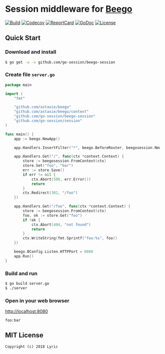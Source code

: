 # Session middleware for [Beego](https://github.com/astaxie/beego)

[![Build][Build-Status-Image]][Build-Status-Url] [![Codecov][codecov-image]][codecov-url] [![ReportCard][reportcard-image]][reportcard-url] [![GoDoc][godoc-image]][godoc-url] [![License][license-image]][license-url]

## Quick Start

### Download and install

```bash
$ go get -u -v github.com/go-session/beego-session
```

### Create file `server.go`

```go
package main

import (
	"fmt"

	"github.com/astaxie/beego"
	"github.com/astaxie/beego/context"
	"github.com/go-session/beego-session"
	"github.com/go-session/session"
)

func main() {
	app := beego.NewApp()

	app.Handlers.InsertFilter("*", beego.BeforeRouter, beegosession.New())

	app.Handlers.Get("/", func(ctx *context.Context) {
		store := beegosession.FromContext(ctx)
		store.Set("foo", "bar")
		err := store.Save()
		if err != nil {
			ctx.Abort(500, err.Error())
			return
		}
		ctx.Redirect(302, "/foo")
	})

	app.Handlers.Get("/foo", func(ctx *context.Context) {
		store := beegosession.FromContext(ctx)
		foo, ok := store.Get("foo")
		if !ok {
			ctx.Abort(404, "not found")
			return
		}
		ctx.WriteString(fmt.Sprintf("foo:%s", foo))
	})

	beego.BConfig.Listen.HTTPPort = 8080
	app.Run()
}
```

### Build and run

```bash
$ go build server.go
$ ./server
```

### Open in your web browser

<http://localhost:8080>

    foo:bar


## MIT License

    Copyright (c) 2018 Lyric

[Build-Status-Url]: https://travis-ci.org/go-session/beego-session
[Build-Status-Image]: https://travis-ci.org/go-session/beego-session.svg?branch=master
[codecov-url]: https://codecov.io/gh/go-session/beego-session
[codecov-image]: https://codecov.io/gh/go-session/beego-session/branch/master/graph/badge.svg
[reportcard-url]: https://goreportcard.com/report/github.com/go-session/beego-session
[reportcard-image]: https://goreportcard.com/badge/github.com/go-session/beego-session
[godoc-url]: https://godoc.org/github.com/go-session/beego-session
[godoc-image]: https://godoc.org/github.com/go-session/beego-session?status.svg
[license-url]: http://opensource.org/licenses/MIT
[license-image]: https://img.shields.io/npm/l/express.svg